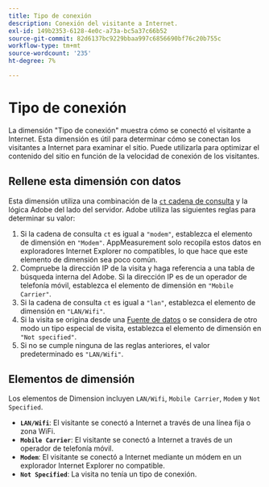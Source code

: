 ```yaml
---
title: Tipo de conexión
description: Conexión del visitante a Internet.
exl-id: 149b2353-6128-4e0c-a73a-bc5a37c66b52
source-git-commit: 82d6137bc9229bbaa997c6856690bf76c20b755c
workflow-type: tm+mt
source-wordcount: '235'
ht-degree: 7%

---
```


# Tipo de conexión

La dimensión &quot;Tipo de conexión&quot; muestra cómo se conectó el visitante a Internet. Esta dimensión es útil para determinar cómo se conectan los visitantes a Internet para examinar el sitio. Puede utilizarla para optimizar el contenido del sitio en función de la velocidad de conexión de los visitantes.

## Rellene esta dimensión con datos

Esta dimensión utiliza una combinación de la [`ct` cadena de consulta](/help/implement/validate/query-parameters.md) y la lógica Adobe del lado del servidor. Adobe utiliza las siguientes reglas para determinar su valor:

1. Si la cadena de consulta `ct` es igual a `"modem"`, establezca el elemento de dimensión en `"Modem"`. AppMeasurement solo recopila estos datos en exploradores Internet Explorer no compatibles, lo que hace que este elemento de dimensión sea poco común.
1. Compruebe la dirección IP de la visita y haga referencia a una tabla de búsqueda interna del Adobe. Si la dirección IP es de un operador de telefonía móvil, establezca el elemento de dimensión en `"Mobile Carrier"`.
1. Si la cadena de consulta `ct` es igual a `"lan"`, establezca el elemento de dimensión en `"LAN/Wifi"`.
1. Si la visita se origina desde una [Fuente de datos](/help/import/c-data-sources/datasrc-home.md) o se considera de otro modo un tipo especial de visita, establezca el elemento de dimensión en `"Not specified"`.
1. Si no se cumple ninguna de las reglas anteriores, el valor predeterminado es `"LAN/Wifi"`.

## Elementos de dimensión

Los elementos de Dimension incluyen `LAN/Wifi`, `Mobile Carrier`, `Modem` y `Not Specified`.

* **`LAN/Wifi`**: El visitante se conectó a Internet a través de una línea fija o zona WiFi.
* **`Mobile Carrier`**: El visitante se conectó a Internet a través de un operador de telefonía móvil.
* **`Modem`**: El visitante se conectó a Internet mediante un módem en un explorador Internet Explorer no compatible.
* **`Not Specified`**: La visita no tenía un tipo de conexión.
